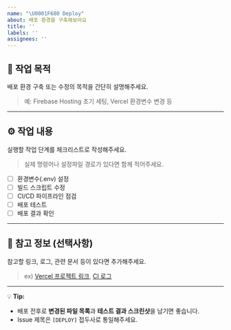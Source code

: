```yaml
---
name: "\U0001F680 Deploy"
about: 배포 환경을 구축해보아요
title: ''
labels: ''
assignees: ''
---
```


## 🧩 작업 목적

배포 환경 구축 또는 수정의 목적을 간단히 설명해주세요.

> 예: Firebase Hosting 초기 세팅, Vercel 환경변수 변경 등

---

## ⚙️ 작업 내용

실행할 작업 단계를 체크리스트로 작성해주세요.

> 실제 명령어나 설정파일 경로가 있다면 함께 적어주세요.

- [ ] 환경변수(.env) 설정
- [ ] 빌드 스크립트 수정
- [ ] CI/CD 파이프라인 점검
- [ ] 배포 테스트
- [ ] 배포 결과 확인

---

## 📎 참고 정보 (선택사항)

참고할 링크, 로그, 관련 문서 등이 있다면 추가해주세요.

> ex) [Vercel 프로젝트 링크](https://vercel.com/...), [CI 로그](https://github.com/...)

---

💡 **Tip:**

- 배포 전후로 **변경된 파일 목록**과 **테스트 결과 스크린샷**을 남기면 좋습니다.
- Issue 제목은 `[DEPLOY]` 접두사로 통일해주세요.
